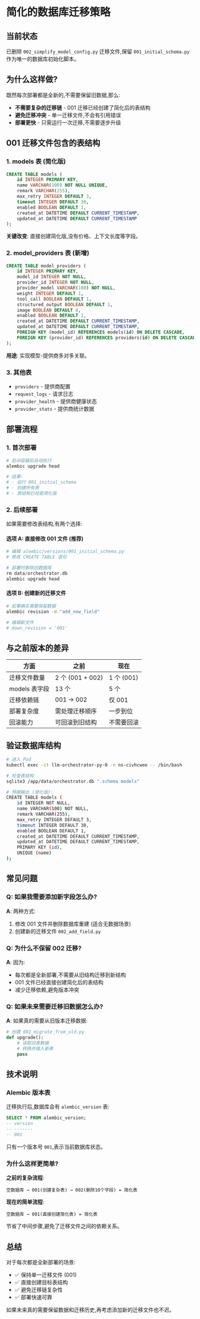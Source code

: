 # 简化的数据库迁移策略

## 当前状态

已删除 `002_simplify_model_config.py` 迁移文件,保留 `001_initial_schema.py` 作为唯一的数据库初始化脚本。

## 为什么这样做?

既然每次部署都是全新的,不需要保留旧数据,那么:
- **不需要复杂的迁移链** - 001 迁移已经创建了简化后的表结构
- **避免迁移冲突** - 单一迁移文件,不会有引用错误
- **部署更快** - 只需运行一次迁移,不需要逐步升级

## 001 迁移文件包含的表结构

### 1. models 表 (简化版)
```sql
CREATE TABLE models (
    id INTEGER PRIMARY KEY,
    name VARCHAR(100) NOT NULL UNIQUE,
    remark VARCHAR(255),
    max_retry INTEGER DEFAULT 3,
    timeout INTEGER DEFAULT 30,
    enabled BOOLEAN DEFAULT 1,
    created_at DATETIME DEFAULT CURRENT_TIMESTAMP,
    updated_at DATETIME DEFAULT CURRENT_TIMESTAMP
);
```

**关键改变**: 直接创建简化版,没有价格、上下文长度等字段。

### 2. model_providers 表 (新增)
```sql
CREATE TABLE model_providers (
    id INTEGER PRIMARY KEY,
    model_id INTEGER NOT NULL,
    provider_id INTEGER NOT NULL,
    provider_model VARCHAR(100) NOT NULL,
    weight INTEGER DEFAULT 1,
    tool_call BOOLEAN DEFAULT 1,
    structured_output BOOLEAN DEFAULT 1,
    image BOOLEAN DEFAULT 0,
    enabled BOOLEAN DEFAULT 1,
    created_at DATETIME DEFAULT CURRENT_TIMESTAMP,
    updated_at DATETIME DEFAULT CURRENT_TIMESTAMP,
    FOREIGN KEY (model_id) REFERENCES models(id) ON DELETE CASCADE,
    FOREIGN KEY (provider_id) REFERENCES providers(id) ON DELETE CASCADE
);
```

**用途**: 实现模型-提供商多对多关联。

### 3. 其他表
- `providers` - 提供商配置
- `request_logs` - 请求日志
- `provider_health` - 提供商健康状态
- `provider_stats` - 提供商统计数据

## 部署流程

### 1. 首次部署
```bash
# 启动容器后自动执行
alembic upgrade head

# 结果:
# - 运行 001_initial_schema
# - 创建所有表
# - 表结构已经是简化版
```

### 2. 后续部署
如果需要修改表结构,有两个选择:

#### 选项 A: 直接修改 001 文件 (推荐)
```python
# 编辑 alembic/versions/001_initial_schema.py
# 修改 CREATE TABLE 语句

# 部署时删除旧数据库
rm data/orchestrator.db
alembic upgrade head
```

#### 选项 B: 创建新的迁移文件
```bash
# 如果确实需要保留数据
alembic revision -m "add_new_field"

# 编辑新文件
# down_revision = '001'
```

## 与之前版本的差异

| 方面 | 之前 | 现在 |
|------|------|------|
| 迁移文件数量 | 2 个 (001 + 002) | 1 个 (001) |
| models 表字段 | 13 个 | 5 个 |
| 迁移依赖链 | 001 → 002 | 仅 001 |
| 部署复杂度 | 需处理迁移顺序 | 一步到位 |
| 回滚能力 | 可回滚到旧结构 | 不需要回滚 |

## 验证数据库结构

```bash
# 进入 Pod
kubectl exec -it llm-orchestrator-py-0 -n ns-civhcweo -- /bin/bash

# 检查表结构
sqlite3 /app/data/orchestrator.db ".schema models"

# 预期输出 (简化版):
CREATE TABLE models (
    id INTEGER NOT NULL,
    name VARCHAR(100) NOT NULL,
    remark VARCHAR(255),
    max_retry INTEGER DEFAULT 3,
    timeout INTEGER DEFAULT 30,
    enabled BOOLEAN DEFAULT 1,
    created_at DATETIME DEFAULT CURRENT_TIMESTAMP,
    updated_at DATETIME DEFAULT CURRENT_TIMESTAMP,
    PRIMARY KEY (id),
    UNIQUE (name)
);
```

## 常见问题

### Q: 如果我需要添加新字段怎么办?
**A**: 两种方式:
1. 修改 001 文件并删除数据库重建 (适合无数据场景)
2. 创建新的迁移文件 `002_add_field.py`

### Q: 为什么不保留 002 迁移?
**A**: 因为:
- 每次都是全新部署,不需要从旧结构迁移到新结构
- 001 文件已经直接创建简化后的表结构
- 减少迁移依赖,避免版本冲突

### Q: 如果未来需要迁移旧数据怎么办?
**A**: 如果真的需要从旧版本迁移数据:
```python
# 创建 002_migrate_from_old.py
def upgrade():
    # 读取旧表数据
    # 转换并插入新表
    pass
```

## 技术说明

### Alembic 版本表
迁移执行后,数据库会有 `alembic_version` 表:

```sql
SELECT * FROM alembic_version;
-- version
-- -------
-- 001
```

只有一个版本号 `001`,表示当前数据库状态。

### 为什么这样更简单?

**之前的复杂流程**:
```
空数据库 → 001(创建复杂表) → 002(删除10个字段) = 简化表
```

**现在的简单流程**:
```
空数据库 → 001(直接创建简化表) = 简化表
```

节省了中间步骤,避免了迁移文件之间的依赖关系。

## 总结

对于每次都是全新部署的场景:
- ✅ 保持单一迁移文件 (001)
- ✅ 直接创建目标表结构
- ✅ 避免迁移链复杂性
- ✅ 部署快速可靠

如果未来真的需要保留数据和迁移历史,再考虑添加新的迁移文件也不迟。